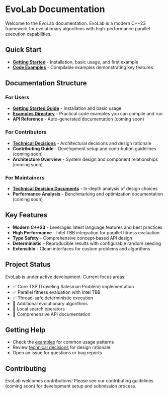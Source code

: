 # EvoLab Documentation

Welcome to the EvoLab documentation. EvoLab is a modern C++23 framework for evolutionary algorithms with high-performance parallel execution capabilities.

## Quick Start

- **[Getting Started](getting-started.md)** - Installation, basic usage, and first example
- **[Code Examples](examples/)** - Compilable examples demonstrating key features

## Documentation Structure

### For Users
- **[Getting Started Guide](getting-started.md)** - Installation and basic usage
- **[Examples Directory](examples/)** - Practical code examples you can compile and run
- **API Reference** - Auto-generated documentation (coming soon)

### For Contributors  
- **[Technical Decisions](technical-decisions/)** - Architectural decisions and design rationale
- **Contributing Guide** - Development setup and contribution guidelines (coming soon)
- **Architecture Overview** - System design and component relationships (coming soon)

### For Maintainers
- **[Technical Decision Documents](technical-decisions/)** - In-depth analysis of design choices
- **Performance Analysis** - Benchmarking and optimization documentation (coming soon)

## Key Features

- **Modern C++23** - Leverages latest language features and best practices
- **High Performance** - Intel TBB integration for parallel fitness evaluation
- **Type Safety** - Comprehensive concept-based API design
- **Deterministic** - Reproducible results with configurable random seeding
- **Extensible** - Clean interfaces for custom problems and algorithms

## Project Status

EvoLab is under active development. Current focus areas:

- ✅ Core TSP (Traveling Salesman Problem) implementation
- ✅ Parallel fitness evaluation with Intel TBB
- ✅ Thread-safe deterministic execution
- 🚧 Additional evolutionary algorithms
- 🚧 Local search operators
- 🚧 Comprehensive API documentation

## Getting Help

- Check the [examples](examples/) for common usage patterns
- Review [technical decisions](technical-decisions/) for design rationale
- Open an issue for questions or bug reports

## Contributing

EvoLab welcomes contributions! Please see our contributing guidelines (coming soon) for development setup and submission process.